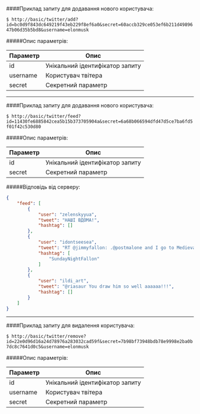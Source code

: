 ####Приклад запиту для додавання нового користувача:

`$ http://basic/twitter/add?id=bc0d9f843dc649219f43eb229f8ef6a0&secret=60accb329ce053ef6b211d4989647b06d35b5bd8&username=elonmusk`

#####Опис параметрів:

Параметр  | Опис
------------- | -------------
id  | Унікальний ідентифікатор запиту
username  | Користувач твітера
secret  | Секретний параметр

---

####Приклад запиту для додавання нового користувача:

`$ http://basic/twitter/feed?id=11430fe6885842cea5b15b373705904a&secret=6a68b066594dfd47d5ce7ba6fd5f01f42c530d80`

#####Опис параметрів:

Параметр  | Опис
------------- | -------------
id  | Унікальний ідентифікатор запиту
secret  | Секретний параметр

#####Відповідь від серверу:

```json
{
    "feed": [
        {
            "user": "zelenskyyua",
            "tweet": "НАШІ ВДОМА!",
            "hashtag": []
        },
        {
            "user": "idontseesea",
            "tweet": "RT @jimmyfallon: .@postmalone and I go to Medieval Times https://t.co/uzW7rqwh35 #SundayNightFallon",
            "hashtag": [
                "SundayNightFallon"
            ]
        },
        {
            "user": "ildi_art",
            "tweet": "@riasaur You draw him so well aaaaaa!!!",
            "hashtag": []
        }
    ]
}

```

---

####Приклад запиту для видалення користувача:

`$ http://basic/twitter/remove?id=22e0d96d16a24d78976a283032cad59f&secret=7b98bf73948bdb78e9998e2ba0b7dc8c7641d0c5&username=elonmusk`

#####Опис параметрів:

Параметр  | Опис
------------- | -------------
id  | Унікальний ідентифікатор запиту
username  | Користувач твітера
secret  | Секретний параметр

